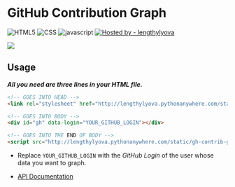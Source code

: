 # GitHub Contribution Graph
![HTML5](https://img.shields.io/static/v1?label=&message=HTML5&color=%23E34F26&logo=html5&logoColor=%23fff)
![CSS](https://img.shields.io/static/v1?label=&message=CSS&color=%231572B6&logo=css3&logoColor=%23fff)
![ javascript](https://img.shields.io/static/v1?label=&message=+JavaScript&color=%23F7DF1E&logo=javascript&logoColor=%23000)
[![Hosted by - lengthylyova](https://img.shields.io/static/v1?label=Hosted+by&message=lengthylyova&color=%231D9FD7&logo=pythonanywhere&logoColor=%23fff)](https://lengthylyova.pythonanywhere.com/)

<img src="https://i.stack.imgur.com/41043.png">

## Usage

***All you need are three lines in your HTML file.***

```html
<!-- GOES INTO HEAD -->
<link rel="stylesheet" href="http://lengthylyova.pythonanywhere.com/static/gh-contrib-graph/gh.css">

<!-- GOES INTO BODY -->
<div id="gh" data-login="YOUR_GITHUB_LOGIN"></div>

<!-- GOES INTO THE END OF BODY -->
<script src="http://lengthylyova.pythonanywhere.com/static/gh-contrib-graph/gh.js"></script>
```

* Replace `YOUR_GITHUB_LOGIN` with the *GitHub Login* of the user whose data you want to graph.

* [API Documentation](https://lengthylyova.pythonanywhere.com/api/docs/#/gh-contrib-graph)

